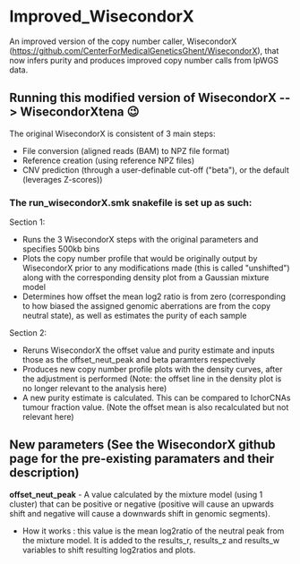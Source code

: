 # Improved_WisecondorX
An improved version of the copy number caller, WisecondorX (https://github.com/CenterForMedicalGeneticsGhent/WisecondorX), that now infers purity and produces improved copy number calls from lpWGS data.

## Running this modified version of WisecondorX --> WisecondorXtena :wink:
The original WisecondorX is consistent of 3 main steps: 
* File conversion (aligned reads (BAM) to NPZ file format)
* Reference creation (using reference NPZ files)
* CNV prediction (through a user-definable cut-off ("beta"), or the default (leverages Z-scores))

### The run_wisecondorX.smk snakefile is set up as such:
Section 1:
* Runs the 3 WisecondorX steps with the original parameters and specifies 500kb bins
* Plots the copy number profile that would be originally output by WisecondorX prior to any modifications made (this is called "unshifted") along with the corresponding density plot from a Gaussian mixture model
* Determines how offset the mean log2 ratio is from zero (corresponding to how biased the assigned genomic aberrations are from the copy neutral state), as well as estimates the purity of each sample

Section 2:
* Reruns WisecondorX the offset value and purity estimate and inputs those as the offset_neut_peak and beta paramters respectively
* Produces new copy number profile plots with the density curves, after the adjustment is performed (Note: the offset line in the density plot is no longer relevant to the analysis here)
* A new purity estimate is calculated. This can be compared to IchorCNAs tumour fraction value. (Note the offset mean is also recalculated but not relevant here)

## New parameters (See the WisecondorX github page for the pre-existing paramaters and their description)
**offset_neut_peak** - A value calculated by the mixture model (using 1 cluster) that can be positive or negative (positive will cause an upwards shift and negative will cause a downwards shift in genomic segments). 
* How it works : this value is the mean log2ratio of the neutral peak from the mixture model. It is added to the results_r, results_z and results_w variables to shift resulting log2ratios and plots. 
